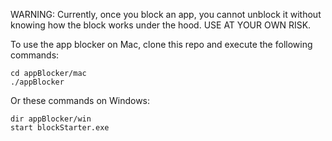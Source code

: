 WARNING: Currently, once you block an app, you cannot unblock it without knowing how the block works under the hood. USE AT YOUR OWN RISK.

To use the app blocker on Mac, clone this repo and execute the following commands: 
 ```
cd appBlocker/mac
./appBlocker
```
Or these commands on Windows:
```
dir appBlocker/win
start blockStarter.exe
```